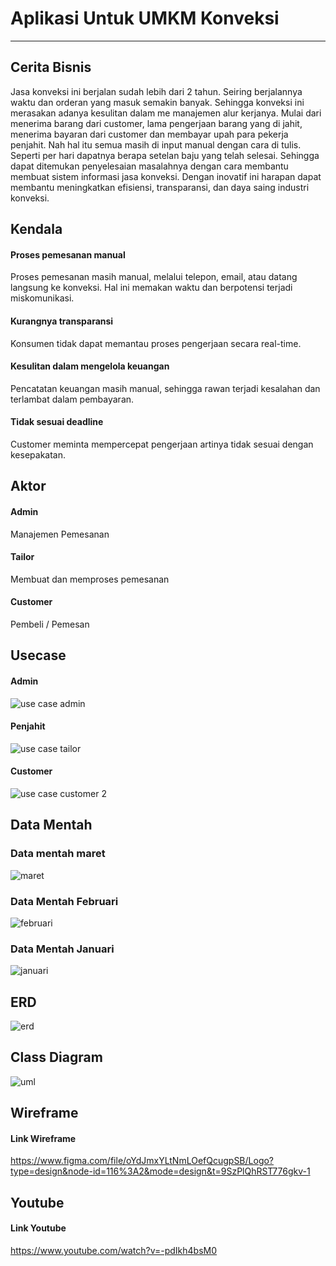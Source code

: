 # Aplikasi Untuk UMKM Konveksi
___
## Cerita Bisnis
Jasa konveksi ini berjalan sudah lebih dari 2 tahun. Seiring berjalannya waktu dan orderan yang masuk semakin banyak. Sehingga konveksi ini merasakan adanya kesulitan dalam me manajemen alur kerjanya. Mulai dari menerima barang dari customer, lama pengerjaan barang yang di jahit, menerima bayaran dari customer dan membayar upah para pekerja penjahit. Nah hal itu semua masih di input manual dengan cara di tulis. Seperti per hari dapatnya berapa setelan baju yang telah selesai. Sehingga dapat ditemukan penyelesaian masalahnya dengan cara membantu membuat sistem informasi jasa konveksi. Dengan inovatif ini harapan dapat membantu meningkatkan efisiensi, transparansi, dan daya saing industri konveksi.

## Kendala
#### Proses pemesanan manual
Proses pemesanan masih manual, melalui telepon, email, atau datang langsung ke konveksi. Hal ini memakan waktu dan berpotensi terjadi miskomunikasi.
#### Kurangnya transparansi
Konsumen tidak dapat memantau proses pengerjaan secara real-time.
#### Kesulitan dalam mengelola keuangan
Pencatatan keuangan masih manual, sehingga rawan terjadi kesalahan dan terlambat dalam pembayaran.
#### Tidak sesuai deadline
Customer meminta mempercepat pengerjaan artinya tidak sesuai dengan kesepakatan.

## Aktor
#### Admin
Manajemen  Pemesanan
#### Tailor
Membuat dan memproses pemesanan
#### Customer
Pembeli / Pemesan

## Usecase
#### Admin
![use case admin](https://github.com/AgungSedayu01/APBO-Kelompok10/assets/167953699/05d73bfd-9ada-4947-b444-dec686c21dc3)
#### Penjahit
![use case tailor](https://github.com/AgungSedayu01/APBO-Kelompok10/assets/167953699/61ecdcce-c9a2-4f23-8671-bb60b80f195e)
#### Customer
![use case customer 2](https://github.com/AgungSedayu01/APBO-Kelompok10/assets/167953699/003eafd1-c742-4556-ba0f-227a8c89d849)

## Data Mentah
### Data mentah maret
![maret](https://github.com/AgungSedayu01/APBO-Kelompok10/assets/167954489/03c50869-ac07-4d71-b1df-f85df1fff80a)
### Data Mentah Februari
![februari](https://github.com/AgungSedayu01/APBO-Kelompok10/assets/167954489/93863cd6-0eec-43eb-b084-ccbca78cda77)
### Data Mentah Januari
![januari](https://github.com/AgungSedayu01/APBO-Kelompok10/assets/167954489/b1fd6a4b-970c-46a1-9b3b-c22c76d22a8b)

## ERD
![erd](https://github.com/AgungSedayu01/APBO-Kelompok10/assets/167945633/6f00c2d4-947b-42d6-a6bc-c2e713ddc77b)

## Class Diagram
![uml](https://github.com/AgungSedayu01/APBO-Kelompok10/assets/167945633/1027ea11-3a08-42dd-b7a6-cb57de3b7112)

## Wireframe
#### Link Wireframe
https://www.figma.com/file/oYdJmxYLtNmLOefQcugpSB/Logo?type=design&node-id=116%3A2&mode=design&t=9SzPlQhRST776gkv-1

## Youtube
#### Link Youtube
https://www.youtube.com/watch?v=-pdIkh4bsM0
